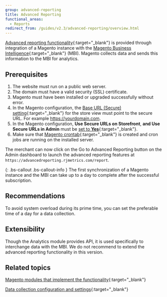 ```yaml
---
group: advanced-reporting
title: Advanced Reporting
functional_areas:
  - Reports
redirect_from: /guides/v2.3/advanced-reporting/overview.html
---
```


[Advanced reporting functionality]{:target="\_blank"} is provided through integration of a Magento instance with the [Magento Business Intelligence]{:target="\_blank"} (MBI).
Magento collects data and sends this information to the MBI for analytics.

## Prerequisites

1. The website must run on a public web server.
2. The domain must have a valid security (SSL) certificate.
3. Magento must have been installed or upgraded successfully without error.
4. In the Magento configuration, the [Base URL (Secure) setting][base url]{:target="\_blank"} for the store view must point to the secure URL. For example <https://yourdomain.com>.
5. In the Magento configuration, **Use Secure URLs on Storefront**, **and Use Secure URLs in Admin** must be [set to **Yes**]{:target="\_blank"}.
6. Make sure that [Magento crontab]{:target="\_blank"} is created and cron jobs are running on the installed server.

The merchant can now click on the Go to Advanced Reporting button on the Admin dashboard to launch the advanced reporting features at `https://advancedreporting.rjmetrics.com/report`.

{: .bs-callout .bs-callout-info }
The first synchronization of a Magento instance and the MBI can take up to a day to complete after the successful subscription.

## Recommendations

To avoid system overload during its prime time, you can set the preferable time of a day for a data collection.

## Extensibility

Though the Analytics module provides API, it is used specifically to interchange data with the MBI. We do not recommend to extend the advanced reporting functionality in this version.

## Related topics

[Magento modules that implement the functionality][modules]{:target="\_blank"}

[Data collection configuration and settings][collection]{:target="\_blank"}

<!-- LINK DEFINITIONS -->

[modules]: modules.html

[collection]: data-collection.html

[advanced reporting functionality]: http://docs.magento.com/m2/ce/user_guide/reports/advanced-reporting.html

[base url]: http://docs.magento.com/m2/ce/user_guide/stores/store-urls.html

[magento business intelligence]: https://magento.com/products/business-intelligence

[magento crontab]: {{site.baseurl}}/guides/v2.2/config-guide/cli/config-cli-subcommands-cron.html

[set to **yes**]: http://docs.magento.com/m2/ce/user_guide/Resources/Images/config-general-web-base-urls-secure.png

